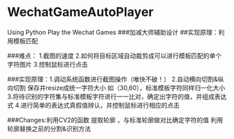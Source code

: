 # WechatGameAutoPlayer
Using Python Play the Wechat Games
###加减大师辅助设计
##实现原理：利用模板匹配

###难点： 1.截图的速度
         2.如何将目标区域自动裁剪成可以进行模板匹配的单个字符图片
         3.控制鼠标进行点击

###实现原理：1.调动系统函数进行截图操作（唯快不破！）
            2.自动横向切割&纵向切割 保存并resize成统一字符大小 如（30,60），标准模板字符同样归一化大小
            3.将待识别的字符集与标准模板字符进行一一比对，确定出字符的值，并组成表达式
            4.进行简单的表达式真假值辨认，并控制鼠标进行相应的点击
            
###Changes:利用CV2的函数 提取轮廓 ，与标准轮廓做对比确定字符的值 利用轮廓替换之前的分割&识别方法   
